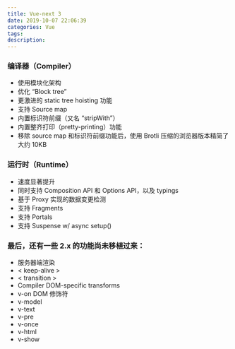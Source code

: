 ```yaml
---
title: Vue-next 3
date: 2019-10-07 22:06:39
categories: Vue
tags:
description:
---
```


### 编译器（Compiler）
- 使用模块化架构
- 优化 “Block tree”
- 更激进的 static tree hoisting 功能
- 支持 Source map
- 内置标识符前缀（又名 “stripWith”）
- 内置整齐打印（pretty-printing）功能
- 移除 source map 和标识符前缀功能后，使用 Brotli 压缩的浏览器版本精简了大约 10KB


### 运行时（Runtime）
- 速度显著提升
- 同时支持 Composition API 和 Options API，以及 typings
- 基于 Proxy 实现的数据变更检测
- 支持 Fragments
- 支持 Portals
- 支持 Suspense w/ async setup()


### 最后，还有一些 2.x 的功能尚未移植过来：
- 服务器端渲染
- < keep-alive >
- < transition >
- Compiler DOM-specific transforms
- v-on DOM 修饰符
- v-model
- v-text
- v-pre
- v-once
- v-html
- v-show